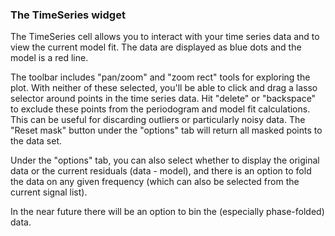 ### The TimeSeries widget

The TimeSeries cell allows you to interact with your time series data and to view the current model fit. The data are displayed as blue dots and the model is a red line.


The toolbar includes "pan/zoom" and "zoom rect" tools for exploring the plot. With neither of these selected, you'll be able to click and drag a lasso selector around points in the time series data. Hit "delete" or "backspace" to exclude these points from the periodogram and model fit calculations. This can be useful for discarding outliers or particularly noisy data. The "Reset mask" button under the "options" tab will return all masked points to the data set.


Under the "options" tab, you can also select whether to display the original data or the current residuals (data - model), and there is an option to fold the data on any given frequency (which can also be selected from the current signal list).


In the near future there will be an option to bin the (especially phase-folded) data.